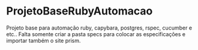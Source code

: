 # ProjetoBaseRubyAutomacao
Projeto base para automação ruby, capybara, postgres, rspec, cucumber e etc.. Falta somente criar a pasta specs para colocar as especificações e importar também o site prism.
